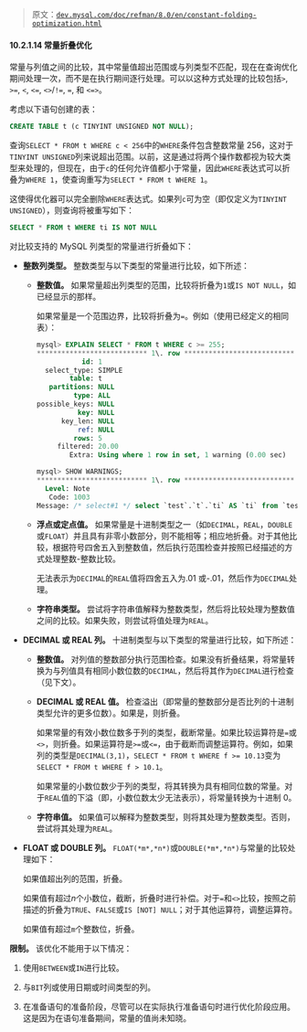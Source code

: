 > 原文：[`dev.mysql.com/doc/refman/8.0/en/constant-folding-optimization.html`](https://dev.mysql.com/doc/refman/8.0/en/constant-folding-optimization.html)

#### 10.2.1.14 常量折叠优化

常量与列值之间的比较，其中常量值超出范围或与列类型不匹配，现在在查询优化期间处理一次，而不是在执行期间逐行处理。可以以这种方式处理的比较包括`>`, `>=`, `<`, `<=`, `<>`/`!=`, `=`, 和 `<=>`。

考虑以下语句创建的表：

```sql
CREATE TABLE t (c TINYINT UNSIGNED NOT NULL);
```

查询`SELECT * FROM t WHERE c < 256`中的`WHERE`条件包含整数常量 256，这对于`TINYINT UNSIGNED`列来说超出范围。以前，这是通过将两个操作数都视为较大类型来处理的，但现在，由于`c`的任何允许值都小于常量，因此`WHERE`表达式可以折叠为`WHERE 1`，使查询重写为`SELECT * FROM t WHERE 1`。

这使得优化器可以完全删除`WHERE`表达式。如果列`c`可为空（即仅定义为`TINYINT UNSIGNED`），则查询将被重写如下：

```sql
SELECT * FROM t WHERE ti IS NOT NULL
```

对比较支持的 MySQL 列类型的常量进行折叠如下：

+   **整数列类型。** 整数类型与以下类型的常量进行比较，如下所述：

    +   **整数值。** 如果常量超出列类型的范围，比较将折叠为`1`或`IS NOT NULL`，如已经显示的那样。

        如果常量是一个范围边界，比较将折叠为`=`。例如（使用已经定义的相同表）：

        ```sql
        mysql> EXPLAIN SELECT * FROM t WHERE c >= 255;
        *************************** 1\. row ***************************
                   id: 1
          select_type: SIMPLE
                table: t
           partitions: NULL
                 type: ALL
        possible_keys: NULL
                  key: NULL
              key_len: NULL
                  ref: NULL
                 rows: 5
             filtered: 20.00
                Extra: Using where 1 row in set, 1 warning (0.00 sec)

        mysql> SHOW WARNINGS;
        *************************** 1\. row ***************************
          Level: Note
           Code: 1003
        Message: /* select#1 */ select `test`.`t`.`ti` AS `ti` from `test`.`t` where (`test`.`t`.`ti` = 255) 1 row in set (0.00 sec)
        ```

    +   **浮点或定点值。** 如果常量是十进制类型之一（如`DECIMAL`，`REAL`，`DOUBLE`或`FLOAT`）并且具有非零小数部分，则不能相等；相应地折叠。对于其他比较，根据符号四舍五入到整数值，然后执行范围检查并按照已经描述的方式处理整数-整数比较。

        无法表示为`DECIMAL`的`REAL`值将四舍五入为.01 或-.01，然后作为`DECIMAL`处理。

    +   **字符串类型。** 尝试将字符串值解释为整数类型，然后将比较处理为整数值之间的比较。如果失败，则尝试将值处理为`REAL`。

+   **DECIMAL 或 REAL 列。** 十进制类型与以下类型的常量进行比较，如下所述：

    +   **整数值。** 对列值的整数部分执行范围检查。如果没有折叠结果，将常量转换为与列值具有相同小数位数的`DECIMAL`，然后将其作为`DECIMAL`进行检查（见下文）。

    +   **DECIMAL 或 REAL 值。** 检查溢出（即常量的整数部分是否比列的十进制类型允许的更多位数）。如果是，则折叠。

        如果常量的有效小数位数多于列的类型，截断常量。如果比较运算符是`=`或`<>`，则折叠。如果运算符是`>=`或`<=`，由于截断而调整运算符。例如，如果列的类型是`DECIMAL(3,1)`，`SELECT * FROM t WHERE f >= 10.13`变为`SELECT * FROM t WHERE f > 10.1`。

        如果常量的小数位数少于列的类型，将其转换为具有相同位数的常量。对于`REAL`值的下溢（即，小数位数太少无法表示），将常量转换为十进制 0。

    +   **字符串值。** 如果值可以解释为整数类型，则将其处理为整数类型。否则，尝试将其处理为`REAL`。

+   **FLOAT 或 DOUBLE 列。** `FLOAT(*m*,*n*)`或`DOUBLE(*m*,*n*)`与常量的比较处理如下：

    如果值超出列的范围，折叠。

    如果值有超过*n*个小数位，截断，折叠时进行补偿。对于`=`和`<>`比较，按照之前描述的折叠为`TRUE`、`FALSE`或`IS [NOT] NULL`；对于其他运算符，调整运算符。

    如果值有超过`m`个整数位，折叠。

**限制。** 该优化不能用于以下情况：

1.  使用`BETWEEN`或`IN`进行比较。

1.  与`BIT`列或使用日期或时间类型的列。

1.  在准备语句的准备阶段，尽管可以在实际执行准备语句时进行优化阶段应用。这是因为在语句准备期间，常量的值尚未知晓。
